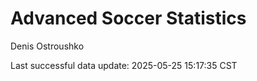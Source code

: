 # Advanced Soccer Statistics
Denis Ostroushko

<!-- gfm -->

Last successful data update: 2025-05-25 15:17:35 CST
